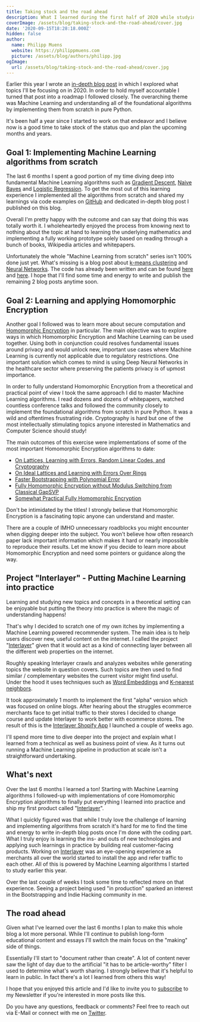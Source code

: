 ```yaml
---
title: Taking stock and the road ahead
description: What I learned during the first half of 2020 while studying Machine Learning and Homomorphic Encryption.
coverImage: /assets/blog/taking-stock-and-the-road-ahead/cover.jpg
date: '2020-09-15T18:28:18.000Z'
hidden: false
author:
  name: Philipp Muens
  website: https://philippmuens.com
  picture: /assets/blog/authors/philipp.jpg
ogImage:
  url: /assets/blog/taking-stock-and-the-road-ahead/cover.jpg
---
```


Earlier this year I wrote an [in-depth blog post](/the-next-chapter/) in which I explored what topics I'll be focusing on in 2020. In order to hold myself accountable I turned that post into a roadmap I followed closely. The overarching theme was Machine Learning and understanding all of the foundational algorithms by implementing them from scratch in pure Python.

It's been half a year since I started to work on that endeavor and I believe now is a good time to take stock of the status quo and plan the upcoming months and years.

## Goal 1: Implementing Machine Learning algorithms from scratch

The last 6 months I spent a good portion of my time diving deep into fundamental Machine Learning algorithms such as [Gradient Descent](/gradient-descent-from-scratch/), [Naive Bayes](/naive-bayes-from-scratch/) and [Logistic Regression](/logistic-regression-from-scratch/). To get the most out of this learning experience I implemented all the algorithms from scratch and shared my learnings via code examples on [GitHub](https://github.com/pmuens/lab#x-from-scratch) and dedicated in-depth blog post I published on this blog.

Overall I'm pretty happy with the outcome and can say that doing this was totally worth it. I wholeheartedly enjoyed the process from knowing next to nothing about the topic at hand to learning the underlying mathematics and implementing a fully working prototype solely based on reading through a bunch of books, Wikipedia articles and whitepapers.

Unfortunately the whole "Machine Learning from scratch" series isn't 100% done just yet. What's missing is a blog post about [k-means clustering](https://en.wikipedia.org/wiki/K-means_clustering) and [Neural Networks](https://en.wikipedia.org/wiki/Neural_network). The code has already been written and can be found [here](https://github.com/pmuens/lab/blob/master/x-from-scratch/k-means-clustering-from-scratch.ipynb) and [here](https://github.com/pmuens/lab/blob/master/x-from-scratch/neural-networks-from-scratch.ipynb). I hope that I'll find some time and energy to write and publish the remaining 2 blog posts anytime soon.

## Goal 2: Learning and applying Homomorphic Encryption

Another goal I followed was to learn more about secure computation and [Homomorphic Encryption](https://en.wikipedia.org/wiki/Homomorphic_encryption) in particular. The main objective was to explore ways in which Homomorphic Encryption and Machine Learning can be used together. Using both in conjunction could resolves fundamental issues around privacy and would unlock new, important use cases where Machine Learning is currently not applicable due to regulatory restrictions. One important solution which comes to mind is using Deep Neural Networks in the healthcare sector where preserving the patients privacy is of upmost importance.

In order to fully understand Homomorphic Encryption from a theoretical and practical point of view I took the same approach I did to master Machine Learning algorithms. I read dozens and dozens of whitepapers, watched countless conference talks and followed the community closely to implement the foundational algorithms from scratch in pure Python. It was a wild and oftentimes frustrating ride. Cryptography is hard but one of the most intellectually stimulating topics anyone interested in Mathematics and Computer Science should study!

The main outcomes of this exercise were implementations of some of the most important Homomorphic Encryption algorithms to date:

- [On Lattices, Learning with Errors, Random Linear Codes, and Cryptography](https://github.com/pmuens/lab/blob/master/cryptography/lwe-reg05.ipynb)
- [On Ideal Lattices and Learning with Errors Over Rings](https://github.com/pmuens/lab/blob/master/cryptography/rlwe-lpr10.ipynb)
- [Faster Bootstrapping with Polynomial Error](https://github.com/pmuens/lab/blob/master/cryptography/he-ap14.ipynb)
- [Fully Homomorphic Encryption without Modulus Switching from Classical GapSVP](https://github.com/pmuens/pybra12)
- [Somewhat Practical Fully Homomorphic Encryption](https://github.com/pmuens/pyfv12)

Don't be intimidated by the titles! I strongly believe that Homomorphic Encryption is a fascinating topic anyone can understand and master.

There are a couple of IMHO unnecessary roadblocks you might encounter when digging deeper into the subject. You won't believe how often research paper lack important information which makes it hard or nearly impossible to reproduce their results. Let me know if you decide to learn more about Homomorphic Encryption and need some pointers or guidance along the way.

## Project "Interlayer" - Putting Machine Learning into practice

Learning and studying new topics and concepts in a theoretical setting can be enjoyable but putting the theory into practice is where the magic of understanding happens!

That's why I decided to scratch one of my own itches by implementing a Machine Learning powered recommender system. The main idea is to help users discover new, useful content on the internet. I called the project "[Interlayer](https://interlayer.io)" given that it would act as a kind of connecting layer between all the different web properties on the internet.

Roughly speaking Interlayer crawls and analyzes websites while generating topics the website in question covers. Such topics are then used to find similar / complementary websites the current visitor might find useful. Under the hood it uses techniques such as [Word Embeddings](/word2vec-intuition/) and [K-nearest neighbors](/k-nearest-neighbors-from-scratch/).

It took approximately 1 month to implement the first "alpha" version which was focused on online blogs. After hearing about the struggles ecommerce merchants face to get initial traffic to their stores I decided to change course and update Interlayer to work better with ecommerce stores. The result of this is the [Interlayer Shopify App](https://interlayer.io/traffic-exchange/shopify/) I launched a couple of weeks ago.

I'll spend more time to dive deeper into the project and explain what I learned from a technical as well as business point of view. As it turns out running a Machine Learning pipeline in production at scale isn't a straightforward undertaking.

## What's next

Over the last 6 months I learned a ton! Starting with Machine Learning algorithms I followed-up with implementations of core Homomorphic Encryption algorithms to finally put everything I learned into practice and ship my first product called "[Interlayer](https://interlayer.io)".

What I quickly figured was that while I truly love the challenge of learning and implementing algorithms from scratch it's hard for me to find the time and energy to write in-depth blog posts once I'm done with the coding part. What I truly enjoy is learning the ins- and outs of new technologies and applying such learnings in practice by building real customer-facing products. Working on [Interlayer](https://interlayer.io) was an eye-opening experience as merchants all over the world started to install the app and refer traffic to each other. All of this is powered by Machine Learning algorithms I started to study earlier this year.

Over the last couple of weeks I took some time to reflected more on that experience. Seeing a project being used "in production" sparked an interest in the Bootstrapping and Indie Hacking community in me.

## The road ahead

Given what I've learned over the last 6 months I plan to make this whole blog a lot more personal. While I'll continue to publish long-form educational content and essays I'll switch the main focus on the "making" side of things.

Essentially I'll start to "document rather than create". A lot of content never saw the light of day due to the artificial "it has to be article-worthy" filter I used to determine what's worth sharing. I strongly believe that it's helpful to learn in public. In fact there's a lot I learned from others this way!

I hope that you enjoyed this article and I'd like to invite you to [subscribe](/subscribe) to my Newsletter if you're interested in more posts like this.

Do you have any questions, feedback or comments? Feel free to reach out via E-Mail or connect with me on [Twitter](https://twitter.com/pmmuens).
